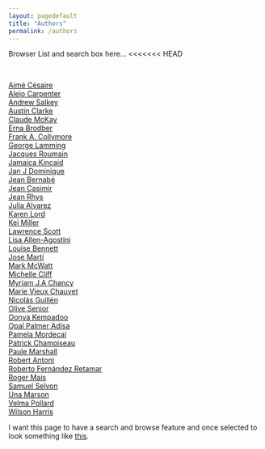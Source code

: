```yaml
---
layout: pagedefault
title: "Authors"
permalink: /authors
---
```


Browser List and search box here...
<<<<<<< HEAD

<br/>

[Aimé Césaire](/cesaire) <br/>
[Alejo Carpenter](/carpenter) <br/>
[Andrew Salkey](/salkey)<br/>
[Austin Clarke](/clarke)<br/>
[Claude McKay](/mcKay) <br/>
[Erna Brodber](/brodber) <br/>
[Frank A. Collymore](/collymore) <br/>
[George Lamming](/lamming) <br/>
[Jacques Roumain](/roumain) <br/>
[Jamaica Kincaid](/kincaid) <br/>
[Jan J Dominique](/dominique)<br/>
[Jean Bernabé](/bernabe) <br/>
[Jean Casimir](/casimir)<br/>
[Jean Rhys](/rhys)<br/>
[Julia Alvarez](/alvarez)<br/>
[Karen Lord](/lord)<br/>
[Kei Miller](/miller)<br/>
[Lawrence Scott](/scott)<br/>
[Lisa Allen-Agostini](/agostini)<br/>
[Louise Bennett](/bennett)<br/>
[Jose Martí](/marti)<br/>
[Mark McWatt](mcwatt)<br/>
[Michelle Cliff](/cliff)<br/>
[Myriam J.A Chancy](/chancy)<br/>
[Marie Vieux Chauvet](/chauvet)<br/>
[Nicolás Guillén](/guillen)<br/>
[Olive Senior](/senior)<br/>
[Oonya Kempadoo](//kempadoo)<br/>
[Opal Palmer Adisa](/adisa)<br/>
[Pamela Mordecai](/mordecai)<br/>
[Patrick Chamoiseau](/chamoiseau)<br/>
[Paule Marshall](/marshall)<br/>
[Robert Antoni](/antoni)<br/>
[Roberto Fernández Retamar](/retamar)</br>
[Roger Mais](/mais)<br/>
[Samuel Selvon](/selvon)<br/>
[Una Marson](/marson)<br/>
[Velma Pollard](/pollard)<br/>
[Wilson Harris](/harris)<br/>


I want this page to have a search and browse feature and once selected to look something like [this](http://mapping-marronage.rll.lsa.umich.edu/flight).
